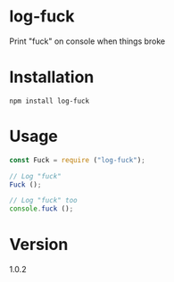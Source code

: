 # log-fuck

Print "fuck" on console when things broke

# Installation

`npm install log-fuck`

# Usage

```javascript
const Fuck = require ("log-fuck");

// Log "fuck"
Fuck ();

// Log "fuck" too
console.fuck ();
```

# Version
1.0.2